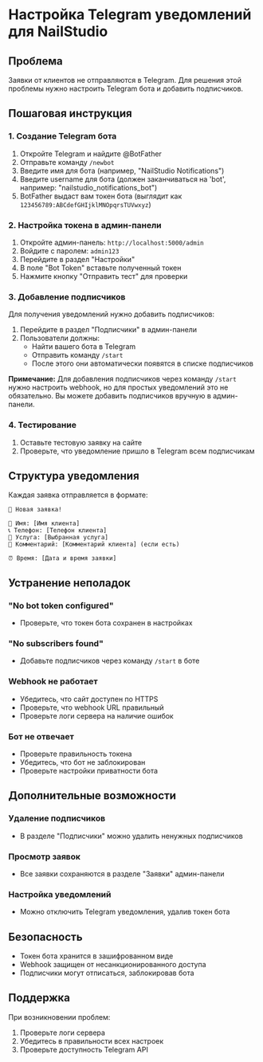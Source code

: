 # Настройка Telegram уведомлений для NailStudio

## Проблема
Заявки от клиентов не отправляются в Telegram. Для решения этой проблемы нужно настроить Telegram бота и добавить подписчиков.

## Пошаговая инструкция

### 1. Создание Telegram бота

1. Откройте Telegram и найдите @BotFather
2. Отправьте команду `/newbot`
3. Введите имя для бота (например, "NailStudio Notifications")
4. Введите username для бота (должен заканчиваться на 'bot', например: "nailstudio_notifications_bot")
5. BotFather выдаст вам токен бота (выглядит как `123456789:ABCdefGHIjklMNOpqrsTUVwxyz`)

### 2. Настройка токена в админ-панели

1. Откройте админ-панель: `http://localhost:5000/admin`
2. Войдите с паролем: `admin123`
3. Перейдите в раздел "Настройки"
4. В поле "Bot Token" вставьте полученный токен
5. Нажмите кнопку "Отправить тест" для проверки

### 3. Добавление подписчиков

Для получения уведомлений нужно добавить подписчиков:

1. Перейдите в раздел "Подписчики" в админ-панели
2. Пользователи должны:
   - Найти вашего бота в Telegram
   - Отправить команду `/start`
   - После этого они автоматически появятся в списке подписчиков

**Примечание:** Для добавления подписчиков через команду `/start` нужно настроить webhook, но для простых уведомлений это не обязательно. Вы можете добавить подписчиков вручную в админ-панели.

### 4. Тестирование

1. Оставьте тестовую заявку на сайте
2. Проверьте, что уведомление пришло в Telegram всем подписчикам

## Структура уведомления

Каждая заявка отправляется в формате:

```
🔔 Новая заявка!

👤 Имя: [Имя клиента]
📞 Телефон: [Телефон клиента]
💅 Услуга: [Выбранная услуга]
💬 Комментарий: [Комментарий клиента] (если есть)

⏰ Время: [Дата и время заявки]
```

## Устранение неполадок

### "No bot token configured"
- Проверьте, что токен бота сохранен в настройках

### "No subscribers found"
- Добавьте подписчиков через команду `/start` в боте

### Webhook не работает
- Убедитесь, что сайт доступен по HTTPS
- Проверьте, что webhook URL правильный
- Проверьте логи сервера на наличие ошибок

### Бот не отвечает
- Проверьте правильность токена
- Убедитесь, что бот не заблокирован
- Проверьте настройки приватности бота

## Дополнительные возможности

### Удаление подписчиков
- В разделе "Подписчики" можно удалить ненужных подписчиков

### Просмотр заявок
- Все заявки сохраняются в разделе "Заявки" админ-панели

### Настройка уведомлений
- Можно отключить Telegram уведомления, удалив токен бота

## Безопасность

- Токен бота хранится в зашифрованном виде
- Webhook защищен от несанкционированного доступа
- Подписчики могут отписаться, заблокировав бота

## Поддержка

При возникновении проблем:
1. Проверьте логи сервера
2. Убедитесь в правильности всех настроек
3. Проверьте доступность Telegram API 